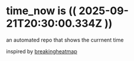 # time_now is (( 2025-09-21T20:30:00.334Z ))

an automated repo that shows the currnent time

inspired by [breakingheatmap](https://github.com/breakingheatmap/breakingheatmap)